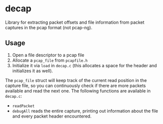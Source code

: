 # decap

Library for extracting packet offsets and file information from packet captures
in the pcap format (not pcap-ng).

## Usage
1. Open a file descriptor to a pcap file
2. Allocate a `pcap_file` from `pcapfile.h`
3. Initialize it via `load` in `decap.c` (this allocates a space for the header
and initializes it as well).

The `pcap_file` struct will keep track of the current read position in the
capture file, so you can continuously check if there are more packets available
and read the next one. The following functions are available in `decap.c`:

* `readPacket`
* `debugAll` reads the entire capture, printing out information about the file
and every packet header encountered.